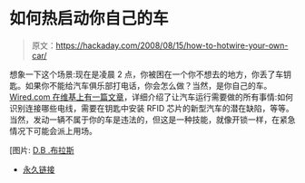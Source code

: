 # 如何热启动你自己的车

> 原文：<https://hackaday.com/2008/08/15/how-to-hotwire-your-own-car/>

想象一下这个场景:现在是凌晨 2 点，你被困在一个你不想去的地方，你丢了车钥匙。如果你不能给汽车俱乐部打电话，你会怎么做？当然，是你自己的车。[Wired.com 在维基上有一篇文章](http://howto.wired.com/wiki/Hot_Wire_Your_Car)，详细介绍了让汽车运行需要做的所有事情:如何识别连接哪些电线，需要在钥匙中安装 RFID 芯片的新型汽车的潜在缺陷，等等。当然，发动一辆不属于你的车是违法的，但这是一种技能，就像开锁一样，在紧急情况下可能会派上用场。

[图片: [D.B .布拉斯](http://www.flickr.com/photos/pesotum/171929330/)

*   [永久链接](http://howto.wired.com/wiki/Hot_Wire_Your_Car)